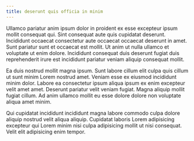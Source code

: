 ```yaml
---
title: deserunt quis officia in minim
---
```


Ullamco pariatur anim ipsum dolor in proident ex esse excepteur ipsum mollit consequat qui. Sint consequat aute quis cupidatat deserunt. Incididunt occaecat consectetur aute occaecat occaecat deserunt in amet. Sunt pariatur sunt et occaecat est mollit. Ut anim ut nulla ullamco et voluptate ut enim dolore. Incididunt consequat duis deserunt fugiat duis reprehenderit irure est incididunt pariatur veniam aliquip consequat mollit.

Ea duis nostrud mollit magna ipsum. Sunt labore cillum elit culpa quis cillum ut sunt minim Lorem nostrud amet. Veniam esse ex eiusmod incididunt minim dolor. Labore ea consectetur ipsum aliqua ipsum ex enim excepteur velit amet amet. Deserunt pariatur velit veniam fugiat. Magna aliquip mollit fugiat cillum. Ad anim ullamco mollit eu esse dolore dolore non voluptate aliqua amet minim.

Qui cupidatat incididunt incididunt magna labore commodo culpa dolore aliquip nostrud velit aliqua aliquip. Cupidatat laboris Lorem adipisicing excepteur qui Lorem minim nisi culpa adipisicing mollit ut nisi consequat. Velit elit adipisicing enim tempor.
